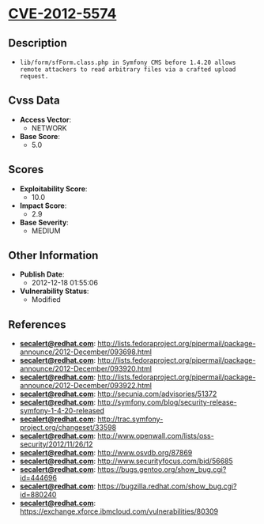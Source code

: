 
# [CVE-2012-5574](http://lists.fedoraproject.org/pipermail/package-announce/2012-December/093698.html)

## Description

- `lib/form/sfForm.class.php in Symfony CMS before 1.4.20 allows remote attackers to read arbitrary files via a crafted upload request.`

## Cvss Data

- **Access Vector**:
  - NETWORK
- **Base Score**:
  - 5.0

## Scores

- **Exploitability Score**:
  - 10.0
- **Impact Score**:
  - 2.9
- **Base Severity**:
  - MEDIUM

## Other Information

- **Publish Date**:
  - 2012-12-18 01:55:06
- **Vulnerability Status**:
  - Modified

## References

- **secalert@redhat.com**: http://lists.fedoraproject.org/pipermail/package-announce/2012-December/093698.html
- **secalert@redhat.com**: http://lists.fedoraproject.org/pipermail/package-announce/2012-December/093920.html
- **secalert@redhat.com**: http://lists.fedoraproject.org/pipermail/package-announce/2012-December/093922.html
- **secalert@redhat.com**: http://secunia.com/advisories/51372
- **secalert@redhat.com**: http://symfony.com/blog/security-release-symfony-1-4-20-released
- **secalert@redhat.com**: http://trac.symfony-project.org/changeset/33598
- **secalert@redhat.com**: http://www.openwall.com/lists/oss-security/2012/11/26/12
- **secalert@redhat.com**: http://www.osvdb.org/87869
- **secalert@redhat.com**: http://www.securityfocus.com/bid/56685
- **secalert@redhat.com**: https://bugs.gentoo.org/show_bug.cgi?id=444696
- **secalert@redhat.com**: https://bugzilla.redhat.com/show_bug.cgi?id=880240
- **secalert@redhat.com**: https://exchange.xforce.ibmcloud.com/vulnerabilities/80309
